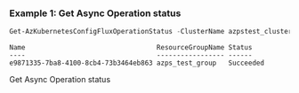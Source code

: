 ### Example 1: Get Async Operation status
```powershell
Get-AzKubernetesConfigFluxOperationStatus -ClusterName azpstest_cluster_arc -ClusterType ConnectedClusters -FluxConfigurationName azpstestflux-k8s -ResourceGroupName azps_test_group -OperationId e9871335-7ba8-4100-8cb4-73b3464eb863
```

```output
Name                                 ResourceGroupName Status
----                                 ----------------- ------
e9871335-7ba8-4100-8cb4-73b3464eb863 azps_test_group   Succeeded
```

Get Async Operation status